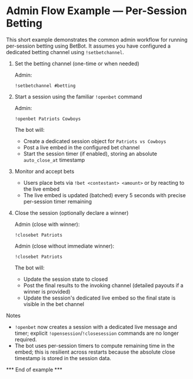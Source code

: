 # Admin Flow Example — Per-Session Betting

This short example demonstrates the common admin workflow for running per-session betting using BetBot. It assumes you have configured a dedicated betting channel using `!setbetchannel`.

1. Set the betting channel (one-time or when needed)

   Admin:
   ```
   !setbetchannel #betting
   ```

2. Start a session using the familiar `!openbet` command

   Admin:
   ```
   !openbet Patriots Cowboys
   ```

   The bot will:
   - Create a dedicated session object for `Patriots vs Cowboys`
   - Post a live embed in the configured bet channel
   - Start the session timer (if enabled), storing an absolute `auto_close_at` timestamp

3. Monitor and accept bets

   - Users place bets via `!bet <contestant> <amount>` or by reacting to the live embed
   - The live embed is updated (batched) every 5 seconds with precise per-session timer remaining

4. Close the session (optionally declare a winner)

   Admin (close with winner):
   ```
   !closebet Patriots
   ```

   Admin (close without immediate winner):
   ```
   !closebet Patriots
   ```

   The bot will:
   - Update the session state to closed
   - Post the final results to the invoking channel (detailed payouts if a winner is provided)
   - Update the session's dedicated live embed so the final state is visible in the bet channel

Notes
- `!openbet` now creates a session with a dedicated live message and timer; explicit `!opensession`/`!closesession` commands are no longer required.
- The bot uses per-session timers to compute remaining time in the embed; this is resilient across restarts because the absolute close timestamp is stored in the session data.

*** End of example ***
